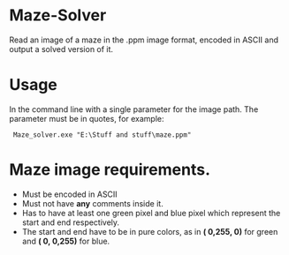 # Maze-Solver
Read an image of a maze in the .ppm image format, encoded in ASCII and output a solved version of it.

# Usage
In the command line with a single parameter for the image path.
The parameter must be in quotes, for example:
```
 Maze_solver.exe "E:\Stuff and stuff\maze.ppm"
```

# Maze image requirements.
- Must be encoded in ASCII
- Must not have **any** comments inside it.
- Has to have at least one green pixel and blue pixel which represent the start and end respectively.
- The start and end have to be in pure colors, as in **(  0,255,  0)** for green and **(  0,  0,255)** for blue.

